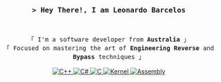 <!-- Title -->
<h3 align="center">
        <samp>&gt; Hey There!, I am
                <b><a>Leonardo Barcelos</a></b>
        </samp>
</h3>
<br>

<p align="center">
        <!-- Intro -->
        <samp>
                「 I'm a software developer from <b>Australia</b> 」
                <br>
                「 Focused on mastering the art of <b>Engineering Reverse</b> and <b>Bypass</b> techniques 」
                <br>
                <br>
        </samp>
        <!-- Technologies -->
<!-- C++ -->
<a href="https://github.com/seu-usuario?tab=repositories" target="_blank">
  <img alt="C++"
    src="https://img.shields.io/badge/-C++-00599C?style=flat-square&logo=C%2B%2B&logoColor=white">
</a>

<!-- C# -->
<a href="https://github.com/seu-usuario?tab=repositories" target="_blank">
  <img alt="C#"
    src="https://img.shields.io/badge/-C%23-239120?style=flat-square&logo=C%20Sharp&logoColor=white">
</a>

<!-- C -->
<a href="https://github.com/seu-usuario?tab=repositories" target="_blank">
  <img alt="C"
    src="https://img.shields.io/badge/-C-00599C?style=flat-square&logo=C&logoColor=white">
</a>

<!-- Kernel -->
<a href="https://github.com/seu-usuario?tab=repositories" target="_blank">
  <img alt="Kernel"
    src="https://img.shields.io/badge/-Kernel-000000?style=flat-square&logo=kernel&logoColor=white">
</a>

<!-- Assembly -->
<a href="https://github.com/seu-usuario?tab=repositories" target="_blank">
  <img alt="Assembly"
    src="https://img.shields.io/badge/-Assembly-6E4C13?style=flat-square&logo=Assembly&logoColor=white">
</a>
</p>
